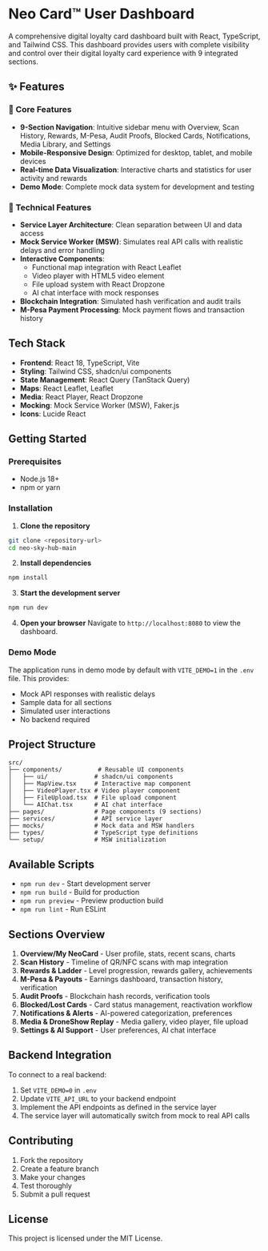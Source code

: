 # Neo Card™ User Dashboard

A comprehensive digital loyalty card dashboard built with React, TypeScript, and Tailwind CSS. This dashboard provides users with complete visibility and control over their digital loyalty card experience with 9 integrated sections.

## ✨ Features

### 🎯 Core Features
- **9-Section Navigation**: Intuitive sidebar menu with Overview, Scan History, Rewards, M-Pesa, Audit Proofs, Blocked Cards, Notifications, Media Library, and Settings
- **Mobile-Responsive Design**: Optimized for desktop, tablet, and mobile devices
- **Real-time Data Visualization**: Interactive charts and statistics for user activity and rewards
- **Demo Mode**: Complete mock data system for development and testing

### 🔧 Technical Features
- **Service Layer Architecture**: Clean separation between UI and data access
- **Mock Service Worker (MSW)**: Simulates real API calls with realistic delays and error handling
- **Interactive Components**: 
  - Functional map integration with React Leaflet
  - Video player with HTML5 video element
  - File upload system with React Dropzone
  - AI chat interface with mock responses
- **Blockchain Integration**: Simulated hash verification and audit trails
- **M-Pesa Payment Processing**: Mock payment flows and transaction history

## Tech Stack

- **Frontend**: React 18, TypeScript, Vite
- **Styling**: Tailwind CSS, shadcn/ui components
- **State Management**: React Query (TanStack Query)
- **Maps**: React Leaflet, Leaflet
- **Media**: React Player, React Dropzone
- **Mocking**: Mock Service Worker (MSW), Faker.js
- **Icons**: Lucide React

## Getting Started

### Prerequisites
- Node.js 18+ 
- npm or yarn

### Installation

1. **Clone the repository**
```bash
git clone <repository-url>
cd neo-sky-hub-main
```

2. **Install dependencies**
```bash
npm install
```

3. **Start the development server**
```bash
npm run dev
```

4. **Open your browser**
Navigate to `http://localhost:8080` to view the dashboard.

### Demo Mode

The application runs in demo mode by default with `VITE_DEMO=1` in the `.env` file. This provides:
- Mock API responses with realistic delays
- Sample data for all sections
- Simulated user interactions
- No backend required

## Project Structure

```
src/
├── components/          # Reusable UI components
│   ├── ui/             # shadcn/ui components
│   ├── MapView.tsx     # Interactive map component
│   ├── VideoPlayer.tsx # Video player component
│   ├── FileUpload.tsx  # File upload component
│   └── AIChat.tsx      # AI chat interface
├── pages/              # Page components (9 sections)
├── services/           # API service layer
├── mocks/              # Mock data and MSW handlers
├── types/              # TypeScript type definitions
└── setup/              # MSW initialization
```

## Available Scripts

- `npm run dev` - Start development server
- `npm run build` - Build for production
- `npm run preview` - Preview production build
- `npm run lint` - Run ESLint

## Sections Overview

1. **Overview/My NeoCard** - User profile, stats, recent scans, charts
2. **Scan History** - Timeline of QR/NFC scans with map integration
3. **Rewards & Ladder** - Level progression, rewards gallery, achievements
4. **M-Pesa & Payouts** - Earnings dashboard, transaction history, verification
5. **Audit Proofs** - Blockchain hash records, verification tools
6. **Blocked/Lost Cards** - Card status management, reactivation workflow
7. **Notifications & Alerts** - AI-powered categorization, preferences
8. **Media & DroneShow Replay** - Media gallery, video player, file upload
9. **Settings & AI Support** - User preferences, AI chat interface

## Backend Integration

To connect to a real backend:

1. Set `VITE_DEMO=0` in `.env`
2. Update `VITE_API_URL` to your backend endpoint
3. Implement the API endpoints as defined in the service layer
4. The service layer will automatically switch from mock to real API calls

## Contributing

1. Fork the repository
2. Create a feature branch
3. Make your changes
4. Test thoroughly
5. Submit a pull request

## License

This project is licensed under the MIT License.
